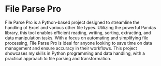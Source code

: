 
# File Parse Pro

File Parse Pro is a Python-based project designed to streamline the handling of Excel and various other file types. Utilizing the powerful Pandas library, this tool enables efficient reading, writing, sorting, extracting, and data manipulation tasks. With a focus on automating and simplifying file processing, File Parse Pro is ideal for anyone looking to save time on data management and ensure accuracy in their workflows. This project showcases my skills in Python programming and data handling, with a practical approach to file parsing and transformation.
